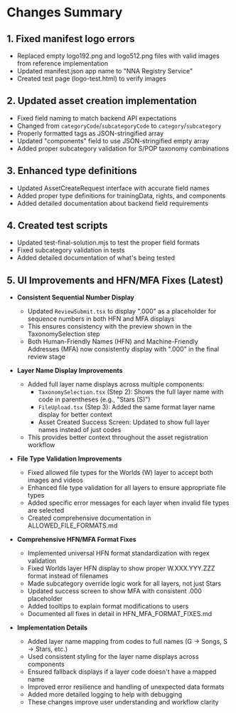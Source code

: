 # Changes Summary

## 1. Fixed manifest logo errors
- Replaced empty logo192.png and logo512.png files with valid images from reference implementation
- Updated manifest.json app name to "NNA Registry Service"
- Created test page (logo-test.html) to verify images

## 2. Updated asset creation implementation
- Fixed field naming to match backend API expectations
- Changed from `categoryCode`/`subcategoryCode` to `category`/`subcategory`
- Properly formatted tags as JSON-stringified array
- Updated "components" field to use JSON-stringified empty array
- Added proper subcategory validation for S/POP taxonomy combinations

## 3. Enhanced type definitions
- Updated AssetCreateRequest interface with accurate field names
- Added proper type definitions for trainingData, rights, and components
- Added detailed documentation about backend field requirements

## 4. Created test scripts
- Updated test-final-solution.mjs to test the proper field formats
- Fixed subcategory validation in tests
- Added detailed documentation of what's being tested

## 5. UI Improvements and HFN/MFA Fixes (Latest)
- **Consistent Sequential Number Display**
  - Updated `ReviewSubmit.tsx` to display ".000" as a placeholder for sequence numbers in both HFN and MFA displays
  - This ensures consistency with the preview shown in the TaxonomySelection step
  - Both Human-Friendly Names (HFN) and Machine-Friendly Addresses (MFA) now consistently display with ".000" in the final review stage

- **Layer Name Display Improvements**
  - Added full layer name displays across multiple components:
    - `TaxonomySelection.tsx` (Step 2): Shows the full layer name with code in parentheses (e.g., "Stars (S)")
    - `FileUpload.tsx` (Step 3): Added the same format layer name display for better context
    - Asset Created Success Screen: Updated to show full layer names instead of just codes
  - This provides better context throughout the asset registration workflow

- **File Type Validation Improvements**
  - Fixed allowed file types for the Worlds (W) layer to accept both images and videos
  - Enhanced file type validation for all layers to ensure appropriate file types
  - Added specific error messages for each layer when invalid file types are selected
  - Created comprehensive documentation in ALLOWED_FILE_FORMATS.md

- **Comprehensive HFN/MFA Format Fixes**
  - Implemented universal HFN format standardization with regex validation
  - Fixed Worlds layer HFN display to show proper W.XXX.YYY.ZZZ format instead of filenames
  - Made subcategory override logic work for all layers, not just Stars
  - Updated success screen to show MFA with consistent .000 placeholder
  - Added tooltips to explain format modifications to users
  - Documented all fixes in detail in HFN_MFA_FORMAT_FIXES.md

- **Implementation Details**
  - Added layer name mapping from codes to full names (G → Songs, S → Stars, etc.)
  - Used consistent styling for the layer name displays across components
  - Ensured fallback displays if a layer code doesn't have a mapped name
  - Improved error resilience and handling of unexpected data formats
  - Added more detailed logging to help with debugging
  - These changes improve user understanding and workflow clarity